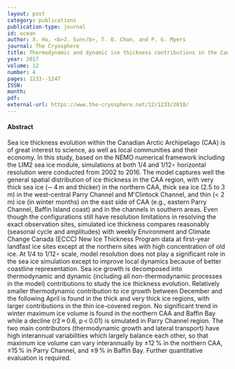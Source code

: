 ```yaml
---
layout: post
category: publications
publication-type: journal
id: ocean
author: X. Hu, <b>J. Sun</b>, T. O. Chan, and P. G. Myers
journal: The Cryosphere
title: Thermodynamic and dynamic ice thickness contributions in the Canadian Arctic Archipelago in NEMO-LIM2 numerical simulations
year: 2017
volume: 12
number: 4
pages: 1233--1247
ISSN:
month:
pdf:
external-url: https://www.the-cryosphere.net/12/1233/2018/
---
```


#### Abstract

Sea ice thickness evolution within the Canadian Arctic Archipelago (CAA) is of great interest to science, as well as local communities and their economy. In this study, based on the NEMO numerical framework including the LIM2 sea ice module, simulations at both 1/4 and 1/12∘ horizontal resolution were conducted from 2002 to 2016. The model captures well the general spatial distribution of ice thickness in the CAA region, with very thick sea ice (∼ 4 m and thicker) in the northern CAA, thick sea ice (2.5 to 3 m) in the west-central Parry Channel and M'Clintock Channel, and thin (< 2 m) ice (in winter months) on the east side of CAA (e.g., eastern Parry Channel, Baffin Island coast) and in the channels in southern areas. Even though the configurations still have resolution limitations in resolving the exact observation sites, simulated ice thickness compares reasonably (seasonal cycle and amplitudes) with weekly Environment and Climate Change Canada (ECCC) New Ice Thickness Program data at first-year landfast ice sites except at the northern sites with high concentration of old ice. At 1/4 to 1/12∘ scale, model resolution does not play a significant role in the sea ice simulation except to improve local dynamics because of better coastline representation. Sea ice growth is decomposed into thermodynamic and dynamic (including all non-thermodynamic processes in the model) contributions to study the ice thickness evolution. Relatively smaller thermodynamic contribution to ice growth between December and the following April is found in the thick and very thick ice regions, with larger contributions in the thin ice-covered region. No significant trend in winter maximum ice volume is found in the northern CAA and Baffin Bay while a decline (r2 ≈ 0.6, p < 0.01) is simulated in Parry Channel region. The two main contributors (thermodynamic growth and lateral transport) have high interannual variabilities which largely balance each other, so that maximum ice volume can vary interannually by ±12 % in the northern CAA, ±15 % in Parry Channel, and ±9 % in Baffin Bay. Further quantitative evaluation is required.